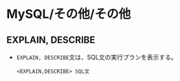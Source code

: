 # MySQL/その他/その他

## EXPLAIN, DESCRIBE

- `EXPLAIN, DESCRIBE`文は、SQL文の実行プランを表示する。

  ```mysql
  <EXPLAIN,DESCRIBE> SQL文
  ```
